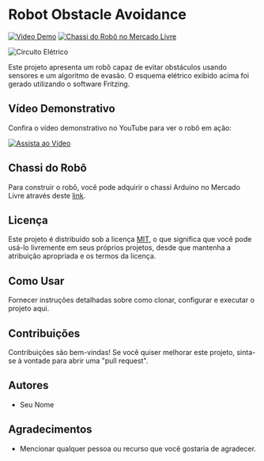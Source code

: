 # Robot Obstacle Avoidance

[![Video Demo](https://img.shields.io/badge/Watch%20Demo-YouTube-red?style=for-the-badge)](https://www.youtube.com/SEU_LINK_PARA_O_VIDEO)
[![Chassi do Robô no Mercado Livre](https://img.shields.io/badge/Compre%20o%20Chassi-Mercado%20Livre-blue?style=for-the-badge)](https://www.mercadolivre.com.br/SEU_LINK_PARA_O_CHASSI)

![Circuito Elétrico](eletrica.png)

Este projeto apresenta um robô capaz de evitar obstáculos usando sensores e um algoritmo de evasão. O esquema elétrico exibido acima foi gerado utilizando o software Fritzing.

## Vídeo Demonstrativo

Confira o vídeo demonstrativo no YouTube para ver o robô em ação:

[![Assista ao Vídeo](https://img.youtube.com/vi/SEU_CODIGO_DO_VIDEO/maxresdefault.jpg)](https://www.youtube.com/SEU_LINK_PARA_O_VIDEO)

## Chassi do Robô

Para construir o robô, você pode adquirir o chassi Arduino no Mercado Livre através deste [link](https://www.mercadolivre.com.br/SEU_LINK_PARA_O_CHASSI).

## Licença

Este projeto é distribuído sob a licença [MIT](LICENSE), o que significa que você pode usá-lo livremente em seus próprios projetos, desde que mantenha a atribuição apropriada e os termos da licença.

## Como Usar

Fornecer instruções detalhadas sobre como clonar, configurar e executar o projeto aqui.

## Contribuições

Contribuições são bem-vindas! Se você quiser melhorar este projeto, sinta-se à vontade para abrir uma "pull request".

## Autores

- Seu Nome

## Agradecimentos

- Mencionar qualquer pessoa ou recurso que você gostaria de agradecer.
